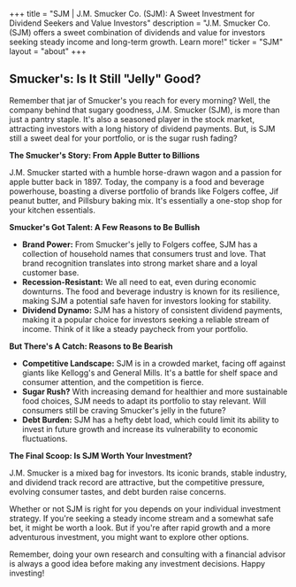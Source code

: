 +++
title = "SJM |  J.M. Smucker Co. (SJM): A Sweet Investment for Dividend Seekers and Value Investors"
description = "J.M. Smucker Co. (SJM) offers a sweet combination of dividends and value for investors seeking steady income and long-term growth. Learn more!"
ticker = "SJM"
layout = "about"
+++

        


## Smucker's: Is It Still "Jelly" Good?

Remember that jar of Smucker's you reach for every morning? Well, the company behind that sugary goodness, J.M. Smucker (SJM), is more than just a pantry staple. It's also a seasoned player in the stock market, attracting investors with a long history of dividend payments. But, is SJM still a sweet deal for your portfolio, or is the sugar rush fading?

**The Smucker's Story: From Apple Butter to Billions**

J.M. Smucker started with a humble horse-drawn wagon and a passion for apple butter back in 1897. Today, the company is a food and beverage powerhouse, boasting a diverse portfolio of brands like Folgers coffee, Jif peanut butter, and Pillsbury baking mix. It's essentially a one-stop shop for your kitchen essentials.

**Smucker's Got Talent: A Few Reasons to Be Bullish**

* **Brand Power:**  From Smucker's jelly to Folgers coffee, SJM has a collection of household names that consumers trust and love. That brand recognition translates into strong market share and a loyal customer base.
* **Recession-Resistant:**  We all need to eat, even during economic downturns. The food and beverage industry is known for its resilience, making SJM a potential safe haven for investors looking for stability.
* **Dividend Dynamo:**  SJM has a history of consistent dividend payments, making it a popular choice for investors seeking a reliable stream of income.  Think of it like a steady paycheck from your portfolio.

**But There's A Catch:  Reasons to Be Bearish**

* **Competitive Landscape:**  SJM is in a crowded market, facing off against giants like Kellogg's and General Mills. It's a battle for shelf space and consumer attention, and the competition is fierce.
* **Sugar Rush?**  With increasing demand for healthier and more sustainable food choices, SJM needs to adapt its portfolio to stay relevant.  Will consumers still be craving Smucker's jelly in the future? 
* **Debt Burden:**  SJM has a hefty debt load, which could limit its ability to invest in future growth and increase its vulnerability to economic fluctuations. 

**The Final Scoop: Is SJM Worth Your Investment?**

J.M. Smucker is a mixed bag for investors. Its iconic brands, stable industry, and dividend track record are attractive, but the competitive pressure, evolving consumer tastes, and debt burden raise concerns.  

Whether or not SJM is right for you depends on your individual investment strategy. If you're seeking a steady income stream and a somewhat safe bet, it might be worth a look.  But if you're after rapid growth and a more adventurous investment, you might want to explore other options.

Remember, doing your own research and consulting with a financial advisor is always a good idea before making any investment decisions.  Happy investing! 

        